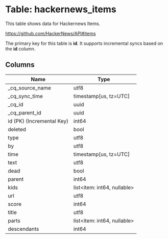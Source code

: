 # Table: hackernews_items

This table shows data for Hackernews Items.

https://github.com/HackerNews/API#items

The primary key for this table is **id**.
It supports incremental syncs based on the **id** column.

## Columns

| Name          | Type          |
| ------------- | ------------- |
|_cq_source_name|utf8|
|_cq_sync_time|timestamp[us, tz=UTC]|
|_cq_id|uuid|
|_cq_parent_id|uuid|
|id (PK) (Incremental Key)|int64|
|deleted|bool|
|type|utf8|
|by|utf8|
|time|timestamp[us, tz=UTC]|
|text|utf8|
|dead|bool|
|parent|int64|
|kids|list<item: int64, nullable>|
|url|utf8|
|score|int64|
|title|utf8|
|parts|list<item: int64, nullable>|
|descendants|int64|